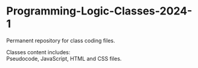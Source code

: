 # Programming-Logic-Classes-2024-1

Permanent repository for class coding files.<br>

Classes content includes:<br>
Pseudocode, JavaScript, HTML and CSS files.<br>
